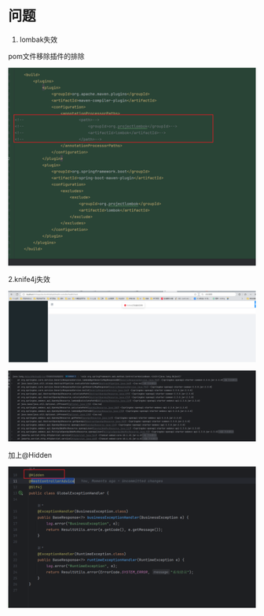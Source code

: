 # 问题

1. lombak失效

pom文件移除插件的排除

![image-20250728162539251](images/AI代码生成平台开发实现.assets/image-20250728162539251.png)

2.knife4j失效

![image-20250728162639112](images/AI代码生成平台开发实现.assets/image-20250728162639112.png)

![image-20250728162656943](images/AI代码生成平台开发实现.assets/image-20250728162656943.png)

加上@Hidden

![image-20250728162717005](images/AI代码生成平台开发实现.assets/image-20250728162717005.png)
